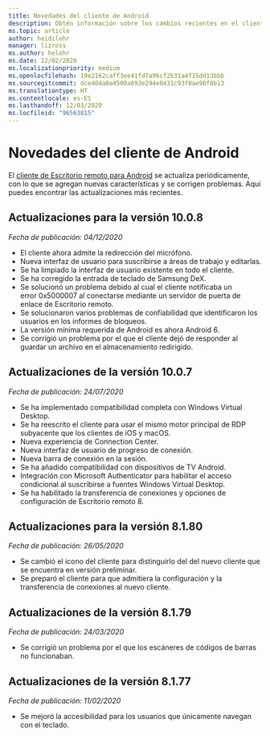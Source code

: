 ```yaml
---
title: Novedades del cliente de Android
description: Obtén información sobre los cambios recientes en el cliente de Escritorio remoto para Android.
ms.topic: article
author: heidilohr
manager: lizross
ms.author: helohr
ms.date: 12/02/2020
ms.localizationpriority: medium
ms.openlocfilehash: 19e2162caff3ee41fd7a96cf2b31a4f15dd13bbb
ms.sourcegitcommit: dce404a0a4500a693e294e0431c93f0ae90f8b13
ms.translationtype: HT
ms.contentlocale: es-ES
ms.lasthandoff: 12/03/2020
ms.locfileid: "96563815"
---
```

# <a name="whats-new-in-the-android-client"></a>Novedades del cliente de Android

El [cliente de Escritorio remoto para Android](remote-desktop-android.md) se actualiza periódicamente, con lo que se agregan nuevas características y se corrigen problemas. Aquí puedes encontrar las actualizaciones más recientes.

## <a name="updates-for-version-1008"></a>Actualizaciones para la versión 10.0.8

*Fecha de publicación: 04/12/2020*

- El cliente ahora admite la redirección del micrófono.
- Nueva interfaz de usuario para suscribirse a áreas de trabajo y editarlas.
- Se ha limpiado la interfaz de usuario existente en todo el cliente.
- Se ha corregido la entrada de teclado de Samsung DeX.
- Se solucionó un problema debido al cual el cliente notificaba un error 0x5000007 al conectarse mediante un servidor de puerta de enlace de Escritorio remoto.
- Se solucionaron varios problemas de confiabilidad que identificaron los usuarios en los informes de bloqueos.
- La versión mínima requerida de Android es ahora Android 6.
- Se corrigió un problema por el que el cliente dejó de responder al guardar un archivo en el almacenamiento redirigido.

## <a name="updates-for-version-1007"></a>Actualizaciones de la versión 10.0.7

*Fecha de publicación: 24/07/2020*

- Se ha implementado compatibilidad completa con Windows Virtual Desktop.
- Se ha reescrito el cliente para usar el mismo motor principal de RDP subyacente que los clientes de iOS y macOS.
- Nueva experiencia de Connection Center.
- Nueva interfaz de usuario de progreso de conexión.
- Nueva barra de conexión en la sesión.
- Se ha añadido compatibilidad con dispositivos de TV Android.
- Integración con Microsoft Authenticator para habilitar el acceso condicional al suscribirse a fuentes Windows Virtual Desktop.
- Se ha habilitado la transferencia de conexiones y opciones de configuración de Escritorio remoto 8.

## <a name="updates-for-version-8180"></a>Actualizaciones para la versión 8.1.80

*Fecha de publicación: 26/05/2020*

- Se cambió el icono del cliente para distinguirlo del del nuevo cliente que se encuentra en versión preliminar.
- Se preparó el cliente para que admitiera la configuración y la transferencia de conexiones al nuevo cliente.

## <a name="updates-for-version-8179"></a>Actualizaciones de la versión 8.1.79

*Fecha de publicación: 24/03/2020*

- Se corrigió un problema por el que los escáneres de códigos de barras no funcionaban.

## <a name="updates-for-version-8177"></a>Actualizaciones de la versión 8.1.77

*Fecha de publicación: 11/02/2020*

- Se mejoró la accesibilidad para los usuarios que únicamente navegan con el teclado.
